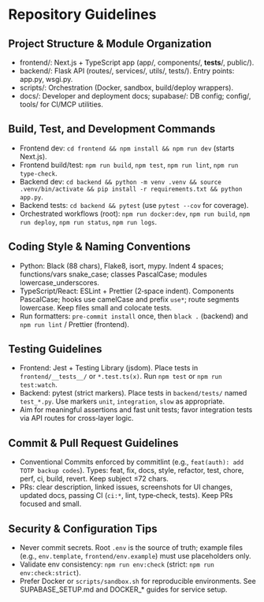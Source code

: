 # Repository Guidelines

## Project Structure & Module Organization
- frontend/: Next.js + TypeScript app (app/, components/, __tests__/, public/).
- backend/: Flask API (routes/, services/, utils/, tests/). Entry points: app.py, wsgi.py.
- scripts/: Orchestration (Docker, sandbox, build/deploy wrappers).
- docs/: Developer and deployment docs; supabase/: DB config; config/, tools/ for CI/MCP utilities.

## Build, Test, and Development Commands
- Frontend dev: `cd frontend && npm install && npm run dev` (starts Next.js).
- Frontend build/test: `npm run build`, `npm test`, `npm run lint`, `npm run type-check`.
- Backend dev: `cd backend && python -m venv .venv && source .venv/bin/activate && pip install -r requirements.txt && python app.py`.
- Backend tests: `cd backend && pytest` (use `pytest --cov` for coverage).
- Orchestrated workflows (root): `npm run docker:dev`, `npm run build`, `npm run deploy`, `npm run status`, `npm run logs`.

## Coding Style & Naming Conventions
- Python: Black (88 chars), Flake8, isort, mypy. Indent 4 spaces; functions/vars snake_case; classes PascalCase; modules lowercase_underscores.
- TypeScript/React: ESLint + Prettier (2‑space indent). Components PascalCase; hooks use camelCase and prefix `use*`; route segments lowercase. Keep files small and colocate tests.
- Run formatters: `pre-commit install` once, then `black .` (backend) and `npm run lint` / Prettier (frontend).

## Testing Guidelines
- Frontend: Jest + Testing Library (jsdom). Place tests in `frontend/__tests__/` or `*.test.ts(x)`. Run `npm test` or `npm run test:watch`.
- Backend: pytest (strict markers). Place tests in `backend/tests/` named `test_*.py`. Use markers `unit`, `integration`, `slow` as appropriate.
- Aim for meaningful assertions and fast unit tests; favor integration tests via API routes for cross‑layer logic.

## Commit & Pull Request Guidelines
- Conventional Commits enforced by commitlint (e.g., `feat(auth): add TOTP backup codes`). Types: feat, fix, docs, style, refactor, test, chore, perf, ci, build, revert. Keep subject ≤72 chars.
- PRs: clear description, linked issues, screenshots for UI changes, updated docs, passing CI (`ci:*`, lint, type‑check, tests). Keep PRs focused and small.

## Security & Configuration Tips
- Never commit secrets. Root `.env` is the source of truth; example files (e.g., `env.template`, `frontend/env.example`) must use placeholders only.
- Validate env consistency: `npm run env:check` (strict: `npm run env:check:strict`).
- Prefer Docker or `scripts/sandbox.sh` for reproducible environments. See SUPABASE_SETUP.md and DOCKER_* guides for service setup.
